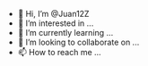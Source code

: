 - 👋 Hi, I’m @Juan12Z
- 👀 I’m interested in ...
- 🌱 I’m currently learning ...
- 💞️ I’m looking to collaborate on ...
- 📫 How to reach me ...

<!---
Juan12Z/Juan12Z is a ✨ special ✨ repository because its `README.md` (this file) appears on your GitHub profile.
You can click the Preview link to take a look at your changes.
--->
